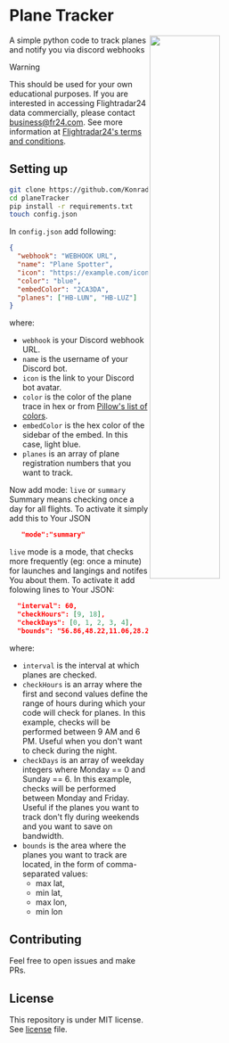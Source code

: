 # Plane Tracker
<img src ="https://github.com/user-attachments/assets/6a19c889-326e-4bef-b1b7-9731352b6172" align="right" width="50%">

A simple python code to track planes and notify you via discord webhooks
> [!WARNING]
> This should be used for your own educational purposes. If you are interested in accessing Flightradar24 data commercially, please contact business@fr24.com. See more information at [Flightradar24's terms and conditions](https://www.flightradar24.com/terms-and-conditions).



## Setting up

```sh
git clone https://github.com/KonradowyPL/planeTracker.git
cd planeTracker
pip install -r requirements.txt
touch config.json
```

In `config.json` add following:

```json
{
  "webhook": "WEBHOOK URL",
  "name": "Plane Spotter",
  "icon": "https://example.com/icon.png",
  "color": "blue",
  "embedColor": "2CA3DA",
  "planes": ["HB-LUN", "HB-LUZ"]
}
```

where:

- `webhook` is your Discord webhook URL.
- `name` is the username of your Discord bot.
- `icon` is the link to your Discord bot avatar.
- `color` is the color of the plane trace in hex or from [Pillow's list of colors](https://pillow.readthedocs.io/en/latest/reference/ImageColor.html#color-names).
- `embedColor` is the hex color of the sidebar of the embed. In this case, light blue.
- `planes` is an array of plane registration numbers that you want to track.

Now add mode: `live` or `summary` <br>
Summary means checking once a day for all flights. To activate it simply add this to Your JSON

```json
   "mode":"summary"
```

`live` mode is a mode, that checks more frequently (eg: once a minute) for launches and langings and notifes You about them. To activate it add folowing lines to Your JSON:

```json
  "interval": 60,
  "checkHours": [9, 18],
  "checkDays": [0, 1, 2, 3, 4],
  "bounds": "56.86,48.22,11.06,28.26"
```

where:

- `interval` is the interval at which planes are checked.
- `checkHours` is an array where the first and second values define the range of hours during which your code will check for planes. In this example, checks will be performed between 9 AM and 6 PM. Useful when you don't want to check during the night.
- `checkDays` is an array of weekday integers where Monday == 0 and Sunday == 6. In this example, checks will be performed between Monday and Friday. Useful if the planes you want to track don't fly during weekends and you want to save on bandwidth.
- `bounds` is the area where the planes you want to track are located, in the form of comma-separated values:
  - max lat,
  - min lat,
  - max lon,
  - min lon


## Contributing
Feel free to open issues and make PRs.

## License
This repository is under MIT license. See [license](./LICENSE) file.